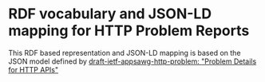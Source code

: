 # RDF vocabulary and JSON-LD mapping for HTTP Problem Reports

This RDF based representation and JSON-LD mapping is based on the JSON model defined by [draft-ietf-appsawg-http-problem: "Problem Details for HTTP APIs"](http://www.ietf.org/internet-drafts/draft-ietf-appsawg-http-problem-01.txt)